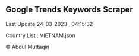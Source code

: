 

## Google Trends Keywords Scraper 
 
Last Update 24-03-2023 , 04:15:32

Country List :
VIETNAM.json



© Abdul Muttaqin 
